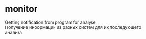 # monitor

Getting notification from program for analyse   
Получение информации из разных систем для их последующего анализа


